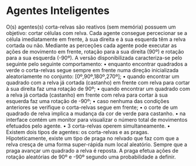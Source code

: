 # Agentes Inteligentes

  O(s) agentes(s) corta-relvas são reativos (sem memória) possuem um objetivo: cortar células com relva. Cada agente consegue percecionar se a célula imediatamente em frente, 
à sua direita e à sua esquerda têm a relva cortada ou não. Mediante as perceções cada agente pode executar as ações de movimento em frente, rotação para a sua direita (90º) e
rotação para a sua esquerda (-90º). A versão disponibilizada caracteriza-se pelo seguinte pelo 
seguinte comportamento:
    • enquanto encontrar quadrados a verde o corta-relvas segue sempre em frente numa direção inicializada aleatoriamente no conjunto: [0º,90º,180º,270º];
    • quando encontrar um quadrado com a relva já cortada (castanho) em frente com relva para cortar à sua direita faz uma rotação de 90º;
    • quando encontrar um quadrado com a relva já cortada (castanho) em frente com relva para cortar à sua esquerda faz uma rotação de -90º;
    • caso nenhuma das condições anteriores se verifique o corta-relvas segue em frente;
    • o corte de um quadrado de relva implica a mudança da cor de verde para castanho.
    • na interface contém um monitor para visualizar o número total de movimentos efetuados pelo agente. 
    • 3 corta-relvas operem simultaneamente. 
    • Existem dois tipos de agentes: os corta-relvas e as pragas. Hipoteticamente, existe um tipo de praga no relvado que faz com que a relva cresça de uma forma super-rápida 
num local aleatório. Sempre que a praga avançar um quadrado a relva é reposta. A praga efetua ações de rotação aleatórias de 90º e -90º segundo uma probabilidade a definir.
